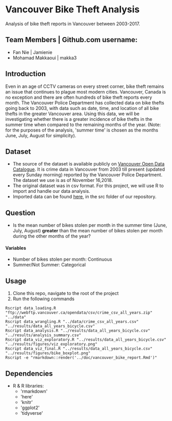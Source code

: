 # Vancouver Bike Theft Analysis
Analysis of bike theft reports in Vancouver between 2003-2017.

## Team Members | Github.com username:
* Fan Nie | Jamienie
* Mohamad Makkaoui | makka3

## Introduction
Even in an age of CCTV cameras on every street corner, bike theft remains an issue that continues to plague most modern cities. 
Vancouver, Canada is no exception and there are often hundreds of bike theft reports every month. The Vancouver Police Department has 
collected data on bike thefts going back to 2003, with data such as date, time, and location of all bike thefts in the greater Vancouver area.
Using this data, we will be investigating whether there is a greater incidence of bike thefts in the summer time when compared to the remaining months of the year.
(Note: for the purposes of the analysis, 'summer time' is chosen as the months June, July, August for simplicity). 

## Dataset

* The source of the dataset is available publicly on [Vancouver Open Data Catalogue](https://data.vancouver.ca/datacatalogue/crime-data.htm). It is crime data in Vancouver from 2003 till present (updated every Sunday morning) reported by the Vancouver Police Department. The dataset we use is as of November 16,2018.
* The original dataset was in csv format. For this project, we will use R to import and handle our data analysis.
* Imported data can be found [here](https://github.com/UBC-MDS/DSCI_522_Vancouver_Bike_Theft_Analysis/tree/master/src), in the src folder of our repository.

## Question

* Is the mean number of bikes stolen per month in the summer time (June, July, August) **greater** than the mean number of bikes stolen per month during the other months of the year? 

#### Variables

* Number of bikes stolen per month: Continuous
* Summer/Not Summer: Categorical

## Usage

1. Clone this repo, navigate to the root of the project
2. Run the following commands

```
Rscript data_loading.R "ftp://webftp.vancouver.ca/opendata/csv/crime_csv_all_years.zip"   "../data"
Rscript data_wrangling.R "../data/crime_csv_all_years.csv" "../results/data_all_years_bicycle.csv"
Rscript data_analysis.R "../results/data_all_years_bicycle.csv"  "../results/analysis_summary.csv" 
Rscript data_viz_exploratory.R "../results/data_all_years_bicycle.csv"  "../results/figures/viz_exploratory.png"
Rscript data_viz_final.R "../results/data_all_years_bicycle.csv" "../results/figures/bike_boxplot.png"
Rscript -e "rmarkdown::render('../doc/vancouver_bike_report.Rmd')"
```

## Dependencies
- R & R libraries:
	- 'rmarkdown'
	- 'here'
	- 'knitr'
	- 'ggplot2'
	- 'tidyverse'